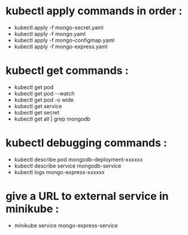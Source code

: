 # kubectl apply commands in order :
- kubectl apply -f mongo-secret.yaml
- kubectl apply -f mongo.yaml
- kubectl apply -f mongo-configmap.yaml 
- kubectl apply -f mongo-express.yaml

# kubectl get commands :
- kubectl get pod
- kubectl get pod --watch
- kubectl get pod -o wide
- kubectl get service
- kubectl get secret
- kubectl get all | grep mongodb

# kubectl debugging commands :
- kubectl describe pod mongodb-deployment-xxxxxx
- kubectl describe service mongodb-service
- kubectl logs mongo-express-xxxxxx

# give a URL to external service in minikube :
- minikube service mongo-express-service
